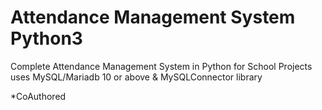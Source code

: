 # Attendance Management System Python3
Complete Attendance Management System in Python for School Projects
uses MySQL/Mariadb 10 or above & MySQLConnector library


*CoAuthored
